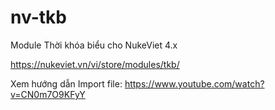 # nv-tkb
Module Thời khóa biểu cho NukeViet 4.x

https://nukeviet.vn/vi/store/modules/tkb/

Xem hướng dẫn Import file: https://www.youtube.com/watch?v=CN0m7O9KFyY